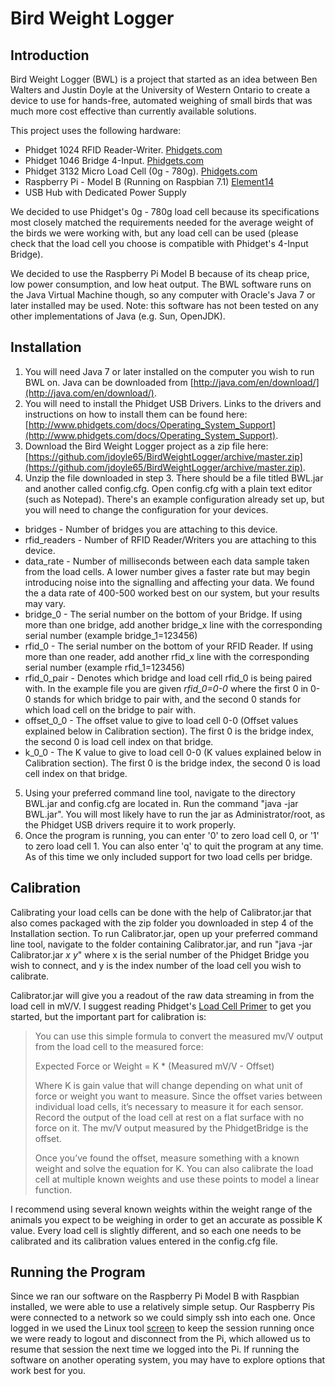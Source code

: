 Bird Weight Logger
================

## Introduction


Bird Weight Logger (BWL) is a project that started as an idea between Ben Walters and Justin Doyle at the University of Western Ontario to create a device to use for hands-free, automated weighing of small birds that was much more cost effective than currently available solutions.

This project uses the following hardware:

* Phidget 1024 RFID Reader-Writer. [Phidgets.com](http://www.phidgets.com/products.php?category=14&product_id=1024_0)
* Phidget 1046 Bridge 4-Input. [Phidgets.com](http://www.phidgets.com/products.php?category=34&product_id=1046_0)
* Phidget 3132 Micro Load Cell (0g - 780g). [Phidgets.com](http://www.phidgets.com/products.php?category=34&product_id=3132_0)
* Raspberry Pi - Model B (Running on Raspbian 7.1) [Element14](http://canada.newark.com/raspberry-pi/raspberry-pi-b-starter-kit/silicon-manufacturer-broadcom/dp/84X9502)
* USB Hub with Dedicated Power Supply

We decided to use Phidget's 0g - 780g load cell because its specifications most closely matched the requirements needed for the average weight of the birds we were working with, but any load cell can be used (please check that the load cell you choose is compatible with Phidget's 4-Input Bridge).

We decided to use the Raspberry Pi Model B because of its cheap price, low power consumption, and low heat output. The BWL software runs on the Java Virtual Machine though, so any computer with Oracle's Java 7 or later installed may be used. Note: this software has not been tested on any other implementations of Java (e.g. Sun, OpenJDK).

## Installation

1. You will need Java 7 or later installed on the computer you wish to run BWL on. Java can be downloaded from [http://java.com/en/download/](http://java.com/en/download/).
2. You will need to install the Phidget USB Drivers. Links to the drivers and instructions on how to install them can be found here: [http://www.phidgets.com/docs/Operating_System_Support](http://www.phidgets.com/docs/Operating_System_Support).
3. Download the Bird Weight Logger project as a zip file here: [https://github.com/jdoyle65/BirdWeightLogger/archive/master.zip](https://github.com/jdoyle65/BirdWeightLogger/archive/master.zip).
4. Unzip the file downloaded in step 3. There should be a file titled BWL.jar and another called config.cfg. Open config.cfg with a plain text editor (such as Notepad). There's an example configuration already set up, but you will need to change the configuration for your devices.
  * bridges - Number of bridges you are attaching to this device.
  * rfid_readers - Number of RFID Reader/Writers you are attaching to this device.
  * data_rate - Number of milliseconds between each data sample taken from the load cells. A lower number gives a faster rate but may begin introducing noise into the signalling and affecting your data. We found the a data rate of 400-500 worked best on our system, but your results may vary.
  * bridge_0 - The serial number on the bottom of your Bridge. If using more than one bridge, add another bridge_x line with the corresponding serial number (example bridge_1=123456)
  * rfid_0 - The serial number on the bottom of your RFID Reader. If using more than one reader, add another rfid_x line with the corresponding serial number (example rfid_1=123456)
  * rfid_0_pair - Denotes which bridge and load cell rfid_0 is being paired with. In the example file you are given *rfid_0=0-0* where the first 0 in 0-0 stands for which bridge to pair with, and the second 0 stands for which load cell on the bridge to pair with.
  * offset_0_0 - The offset value to give to load cell 0-0 (Offset values explained below in Calibration section). The first 0 is the bridge index, the second 0 is load cell index on that bridge.
  * k_0_0 - The K value to give to load cell 0-0 (K values explained below in Calibration section). The first 0 is the bridge index, the second 0 is load cell index on that bridge.
5. Using your preferred command line tool, navigate to the directory BWL.jar and config.cfg are located in. Run the command "java -jar BWL.jar". You will most likely have to run the jar as Administrator/root, as the Phidget USB drivers require it to work properly.
6. Once the program is running, you can enter '0' to zero load cell 0, or '1' to zero load cell 1. You can also enter 'q' to quit the program at any time. As of this time we only included support for two load cells per bridge.


## Calibration

Calibrating your load cells can be done with the help of Calibrator.jar that also comes packaged with the zip folder you downloaded in step 4 of the Installation section. To run Calibrator.jar, open up your preferred command line tool, navigate to the folder containing Calibrator.jar, and run "java -jar Calibrator.jar *x* *y*" where x is the serial number of the Phidget Bridge you wish to connect, and y is the index number of the load cell you wish to calibrate.

Calibrator.jar will give you a readout of the raw data streaming in from the load cell in mV/V. I suggest reading Phidget's [Load Cell Primer](http://www.phidgets.com/docs/Load_Cell_Primer) to get you started, but the important part for calibration is:

> You can use this simple formula to convert the measured mv/V output from the load cell to the measured force:
>
> Expected Force or Weight = K * (Measured mV/V - Offset)
>
> Where K is gain value that will change depending on what unit of force or weight you want to measure. Since the offset varies between individual load cells, it’s necessary to measure it for each sensor. Record the output of the load cell at rest on a flat surface with no force on it. The mv/V output measured by the PhidgetBridge is the offset.
>
> Once you’ve found the offset, measure something with a known weight and solve the equation for K. You can also calibrate the load cell at multiple known weights and use these points to model a linear function.

I recommend using several known weights within the weight range of the animals you expect to be weighing in order to get an accurate as possible K value. Every load cell is slightly different, and so each one needs to be calibrated and its calibration values entered in the config.cfg file.

## Running the Program

Since we ran our software on the Raspberry Pi Model B with Raspbian installed, we were able to use a relatively simple setup. Our Raspberry Pis were connected to a network so we could simply ssh into each one. Once logged in we used the Linux tool [screen](http://linux.die.net/man/1/screen) to keep the session running once we were ready to logout and disconnect from the Pi, which allowed us to resume that session the next time we logged into the Pi. If running the software on another operating system, you may have to explore options that work best for you.